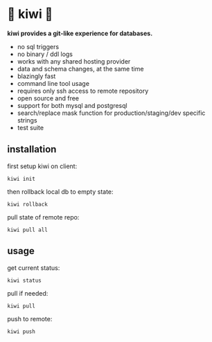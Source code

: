 # 🥝 kiwi 🥝

**kiwi provides a git-like experience for databases.**

* no sql triggers
* no binary / ddl logs
* works with any shared hosting provider
* data and schema changes, at the same time
* blazingly fast
* command line tool usage
* requires only ssh access to remote repository
* open source and free
* support for both mysql and postgresql
* search/replace mask function for production/staging/dev specific strings
* test suite

## installation

first setup kiwi on client:

`kiwi init`

then rollback local db to empty state:

`kiwi rollback`

pull state of remote repo:

`kiwi pull all`


## usage

get current status:

`kiwi status`

pull if needed:

`kiwi pull`

push to remote:

`kiwi push`
